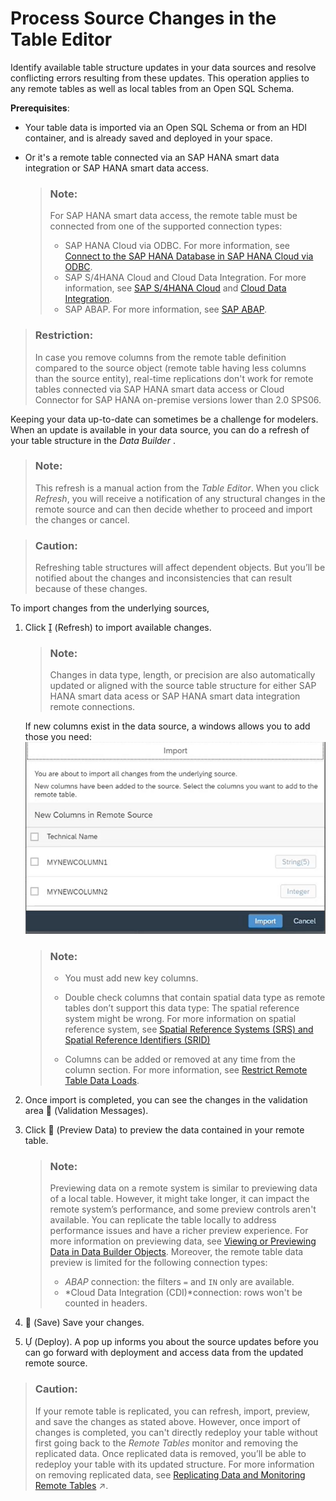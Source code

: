 <!-- loio622328b59afa40fd810b44ac84d6afd3 -->

<link rel="stylesheet" type="text/css" href="../css/sap-icons.css"/>

# Process Source Changes in the Table Editor

Identify available table structure updates in your data sources and resolve conflicting errors resulting from these updates. This operation applies to any remote tables as well as local tables from an Open SQL Schema.

**Prerequisites**:

-   Your table data is imported via an Open SQL Schema or from an HDI container, and is already saved and deployed in your space.
-   Or it's a remote table connected via an SAP HANA smart data integration or SAP HANA smart data access.

    > ### Note:  
    > For SAP HANA smart data access, the remote table must be connected from one of the supported connection types:
    > 
    > -   SAP HANA Cloud via ODBC. For more information, see [Connect to the SAP HANA Database in SAP HANA Cloud via ODBC](https://help.sap.com/docs/HANA_CLOUD/db19c7071e5f4101837e23f06e576495/9c0c101e368a4102a7eaeef542970741.html?locale=en-US).
    > -   SAP S/4HANA Cloud and Cloud Data Integration. For more information, see [SAP S/4HANA Cloud](https://help.sap.com/docs/SAP_DATA_WAREHOUSE_CLOUD/be5967d099974c69b77f4549425ca4c0/a98e5ffdf47c44d9a845dca01a18bd82.html?locale=en-US) and [Cloud Data Integration](https://help.sap.com/docs/SAP_DATA_WAREHOUSE_CLOUD/be5967d099974c69b77f4549425ca4c0/cd33107246f446628f9baff56faf5a1b.html?locale=en-US).
    > -   SAP ABAP. For more information, see [SAP ABAP](https://help.sap.com/docs/SAP_DATA_WAREHOUSE_CLOUD/be5967d099974c69b77f4549425ca4c0/a75c1aacf951449ba3b740c7e46da3a9.html?locale=en-US).


> ### Restriction:  
> In case you remove columns from the remote table definition compared to the source object \(remote table having less columns than the source entity\), real-time replications don't work for remote tables connected via SAP HANA smart data access or Cloud Connector for SAP HANA on-premise versions lower than 2.0 SPS06.

Keeping your data up-to-date can sometimes be a challenge for modelers. When an update is available in your data source, you can do a refresh of your table structure in the *Data Builder* .

> ### Note:  
> This refresh is a manual action from the *Table Editor*. When you click *Refresh*, you will receive a notification of any structural changes in the remote source and can then decide whether to proceed and import the changes or cancel.

> ### Caution:  
> Refreshing table structures will affect dependent objects. But you’ll be notified about the changes and inconsistencies that can result because of these changes.

To import changes from the underlying sources,

1.  Click <span class="SAP-icons"></span> \(Refresh\) to import available changes.

    > ### Note:  
    > Changes in data type, length, or precision are also automatically updated or aligned with the source table structure for either SAP HANA smart data acess or SAP HANA smart data integration remote connections.

    If new columns exist in the data source, a windows allows you to add those you need: ![](images/Import_New_Columns_36a3e94.png)

    > ### Note:  
    > -   You must add new key columns.
    > 
    > -   Double check columns that contain spatial data type as remote tables don’t support this data type: The spatial reference system might be wrong. For more information on spatial reference system, see [Spatial Reference Systems \(SRS\) and Spatial Reference Identifiers \(SRID\)](https://help.sap.com/docs/SAP_HANA_PLATFORM/cbbbfc20871e4559abfd45a78ad58c02/7a2ea357787c101488ecd1b725836f07.html?version=2.0.02&locale=en-US)
    > 
    > -   Columns can be added or removed at any time from the column section. For more information, see [Restrict Remote Table Data Loads](restrict-remote-table-data-loads-bd1ece5.md).

2.  Once import is completed, you can see the changes in the validation area <span class="FPA-icons"></span> \(Validation Messages\).
3.  Click <span class="FPA-icons"></span> \(Preview Data\) to preview the data contained in your remote table.

    > ### Note:  
    > Previewing data on a remote system is similar to previewing data of a local table. However, it might take longer, it can impact the remote system’s performance, and some preview controls aren't available. You can replicate the table locally to address performance issues and have a richer preview experience. For more information on previewing data, see [Viewing or Previewing Data in Data Builder Objects](../viewing-or-previewing-data-in-data-builder-objects-b338e4a.md). Moreover, the remote table data preview is limited for the following connection types:
    > 
    > -   *ABAP* connection: the filters `=` and `IN` only are available.
    > -   *Cloud Data Integration \(CDI\)*connection: rows won't be counted in headers.

4.  <span class="FPA-icons"></span> \(Save\) Save your changes.
5.  <span class="SAP-icons"></span> \(Deploy\). A pop up informs you about the source updates before you can go forward with deployment and access data from the updated remote source.

> ### Caution:  
> If your remote table is replicated, you can refresh, import, preview, and save the changes as stated above. However, once import of changes is completed, you can't directly redeploy your table without first going back to the *Remote Tables* monitor and removing the replicated data. Once replicated data is removed, you’ll be able to redeploy your table with its updated structure. For more information on removing replicated data, see [Replicating Data and Monitoring Remote Tables](https://help.sap.com/viewer/9f36ca35bc6145e4acdef6b4d852d560/DEV_CURRENT/en-US/4dd95d7bff1f48b399c8b55dbdd34b9e.html "In Remote Tables (monitor), you can find a remote table monitor per space. Here, you can copy data from remote tables that have been deployed in your space into SAP Datasphere, and you can monitor the replication of the data. You can copy or schedule copying the full set of data from the source, or you can set up replication of data changes in real-time via change data capturing (CDC).") :arrow_upper_right:.

